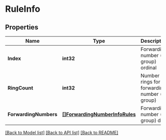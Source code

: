 # RuleInfo

## Properties
Name | Type | Description | Notes
------------ | ------------- | ------------- | -------------
**Index** | **int32** | Forwarding number (or group) ordinal | [optional] [default to null]
**RingCount** | **int32** | Number of rings for a forwarding number (or group) | [optional] [default to null]
**ForwardingNumbers** | [**[]ForwardingNumberInfoRules**](ForwardingNumberInfoRules.md) | Forwarding number (or group) data | [optional] [default to null]

[[Back to Model list]](../README.md#documentation-for-models) [[Back to API list]](../README.md#documentation-for-api-endpoints) [[Back to README]](../README.md)


